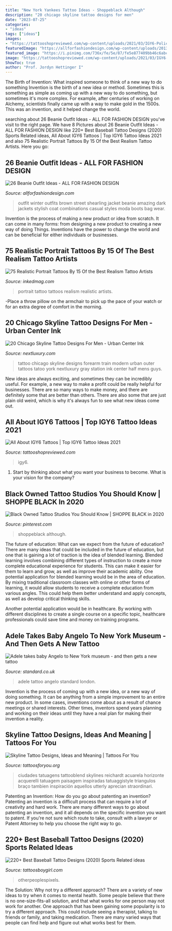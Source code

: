 ```yaml
---
title: "New York Yankees Tattoo Ideas - Shoppeblack Although"
description: "20 chicago skyline tattoo designs for men"
date: "2023-07-25"
categories:
- "ideas"
tags: ["ideas"]
images:
- "https://tattooshopreviewed.com/wp-content/uploads/2021/03/IGY6-Police-Tattoo.jpg"
featuredImage: "https://allforfashiondesign.com/wp-content/uploads/2013/12/e-7-600x880.jpg"
featured_image: "https://i.pinimg.com/736x/fe/5e/87/fe5e877409bb46c6abc170c4dc2fcbbf.jpg"
image: "https://tattooshopreviewed.com/wp-content/uploads/2021/03/IGY6-Police-Tattoo.jpg"
ShowToc: true
author: "Prof. Jordyn Hettinger I"
---
```



The Birth of Invention: What inspired someone to think of a new way to do something
Invention is the birth of a new idea or method. Sometimes this is something as simple as coming up with a new way to do something, but sometimes it's more complex. For example, after centuries of working on Alchemy, scientists finally came up with a way to make gold in the 1500s. This was an invention, and it helped change the world.

	

		
searching about 26 Beanie Outfit Ideas - ALL FOR FASHION DESIGN you've visit to the right page. We have 8 Pictures about 26 Beanie Outfit Ideas - ALL FOR FASHION DESIGN like 220+ Best Baseball Tattoo Designs (2020) Sports Related ideas, All About IGY6 Tattoos | Top IGY6 Tattoo Ideas 2021 and also 75 Realistic Portrait Tattoos By 15 Of the Best Realism Tattoo Artists. Here you go:
		
    
## 26 Beanie Outfit Ideas - ALL FOR FASHION DESIGN

<img loading=lazy src="https://allforfashiondesign.com/wp-content/uploads/2013/12/e-7-600x880.jpg" onerror="this.onerror=null;this.src='https://tse1.mm.bing.net/th?id=OIP.ikqZa52UYfa1lkiRzK-E-gHaK3&amp;pid=15.1';" alt="26 Beanie Outfit Ideas - ALL FOR FASHION DESIGN">

_Source: allforfashiondesign.com_

>outfit winter outfits brown street shearling jacket beanie amazing dark jackets stylish coat combinations casual styles moda boots bag wear. 

	

Invention is the process of making a new product or idea from scratch. It can come in many forms: from designing a new product to creating a new way of doing Things. Inventions have the power to change the world and can be beneficial for either individuals or businesses.

    
## 75 Realistic Portrait Tattoos By 15 Of The Best Realism Tattoo Artists

<img loading=lazy src="https://www.inkedmag.com/.image/t_share/MTU5MDMyMDU0ODMyNzY4Nzky/75-portrait-feat.jpg" onerror="this.onerror=null;this.src='https://tse2.mm.bing.net/th?id=OIP.kH46x3tkrqUfzCNRfxpwFwHaF7&amp;pid=15.1';" alt="75 Realistic Portrait Tattoos By 15 Of the Best Realism Tattoo Artists">

_Source: inkedmag.com_

>portrait tattoo tattoos realism realistic artists. 

	

-Place a throw pillow on the armchair to pick up the pace of your watch or for an extra degree of comfort in the morning.

    
## 20 Chicago Skyline Tattoo Designs For Men - Urban Center Ink

<img loading=lazy src="http://nextluxury.com/wp-content/uploads/train-station-chicago-skyline-tattoo-for-men-on-outer-forearm.jpg" onerror="this.onerror=null;this.src='https://tse4.mm.bing.net/th?id=OIP.IEm4wCK8LRQmYq3k2tACNAHaHa&amp;pid=15.1';" alt="20 Chicago Skyline Tattoo Designs For Men - Urban Center Ink">

_Source: nextluxury.com_

>tattoo chicago skyline designs forearm train modern urban outer tattoos tatoo york nextluxury gray station ink center half mens guys. 

	

New ideas are always exciting, and sometimes they can be incredibly useful. For example, a new way to make a profit could be really helpful for businesses. There are so many ways to make money, and there are definitely some that are better than others. There are also some that are just plain old weird, which is why it's always fun to see what new ideas come out.

    
## All About IGY6 Tattoos | Top IGY6 Tattoo Ideas 2021

<img loading=lazy src="https://tattooshopreviewed.com/wp-content/uploads/2021/03/IGY6-Police-Tattoo.jpg" onerror="this.onerror=null;this.src='https://tse2.mm.bing.net/th?id=OIP.vQ_G0zusn6dou3ec8vaFkAHaHa&amp;pid=15.1';" alt="All About IGY6 Tattoos | Top IGY6 Tattoo Ideas 2021">

_Source: tattooshopreviewed.com_

>igy6. 

	

1) Start by thinking about what you want your business to become. What is your vision for the company?

    
## Black Owned Tattoo Studios You Should Know | SHOPPE BLACK In 2020

<img loading=lazy src="https://i.pinimg.com/736x/fe/5e/87/fe5e877409bb46c6abc170c4dc2fcbbf.jpg" onerror="this.onerror=null;this.src='https://tse2.mm.bing.net/th?id=OIP.FBQUrm6XhFALRxtjJW7dtAHaHU&amp;pid=15.1';" alt="Black Owned Tattoo Studios You Should Know | SHOPPE BLACK in 2020">

_Source: pinterest.com_

>shoppeblack although. 

	

The future of education: What can we expect from the future of education?
There are many ideas that could be included in the future of education, but one that is gaining a lot of traction is the idea of blended learning. Blended learning involves combining different types of instruction to create a more complete educational experience for students. This can make it easier for them to learn and grow, as well as improve their academic ability.
One potential application for blended learning would be in the area of education. By mixing traditional classroom classes with online or other forms of learning, it would allow students to receive a complete education from various angles. This could help them better understand and apply concepts, as well as develop critical thinking skills.

Another potential application would be in healthcare. By working with different disciplines to create a single course on a specific topic, healthcare professionals could save time and money on training programs.

    
## Adele Takes Baby Angelo To New York Museum - And Then Gets A New Tattoo

<img loading=lazy src="https://static.standard.co.uk/s3fs-public/thumbnails/image/2013/06/28/10/adel.jpg" onerror="this.onerror=null;this.src='https://tse1.mm.bing.net/th?id=OIP.ypvH4j2vUXzO0VlzQfAsEQHaE8&amp;pid=15.1';" alt="Adele takes baby Angelo to New York museum - and then gets a new tattoo">

_Source: standard.co.uk_

>adele tattoo angelo standard london. 

	

Invention is the process of coming up with a new idea, or a new way of doing something. It can be anything from a simple improvement to an entire new product. In some cases, inventions come about as a result of chance meetings or shared interests. Other times, inventors spend years planning and working on their ideas until they have a real plan for making their invention a reality.

    
## Skyline Tattoo Designs, Ideas And Meaning | Tattoos For You

<img loading=lazy src="https://www.tattoosforyou.org/wp-content/uploads/2017/09/Skyline-Tattoo-Arm.jpg" onerror="this.onerror=null;this.src='https://tse4.mm.bing.net/th?id=OIP.QZK62Kei2mUds0IrIs649AHaHc&amp;pid=15.1';" alt="Skyline Tattoo Designs, Ideas and Meaning | Tattoos For You">

_Source: tattoosforyou.org_

>ciudades tatuagens tattooblend skylines reichardt acuarela horizonte acquerelli tatuagem paisagem inspiradas tatuaggistyle triangulos braço tambien inspiración aquellos utterly aprecian straordinari. 

	

Patenting an Invention: How do you go about patenting an invention?
Patenting an invention is a difficult process that can require a lot of creativity and hard work. There are many different ways to go about patenting an invention, and it all depends on the specific invention you want to patent. If you're not sure which route to take, consult with a lawyer or Patent Attorney to help you choose the right way to go.

    
## 220+ Best Baseball Tattoo Designs (2020) Sports Related Ideas

<img loading=lazy src="https://cdn.tattoosboygirl.com/wp-content/uploads/2020/03/baseball-tattoo-player-cross-bat-184.jpg" onerror="this.onerror=null;this.src='https://tse4.mm.bing.net/th?id=OIP.XaNYnwH_R8JwglZBbkXUdwAAAA&amp;pid=15.1';" alt="220+ Best Baseball Tattoo Designs (2020) Sports Related ideas">

_Source: tattoosboygirl.com_

>otherpeoplespixels. 

	

The Solution: Why not try a different approach?
There are a variety of new ideas to try when it comes to mental health. Some people believe that there is no one-size-fits-all solution, and that what works for one person may not work for another. One approach that has been gaining some popularity is to try a different approach. This could include seeing a therapist, talking to friends or family, and taking medication. There are many varied ways that people can find help and figure out what works best for them.

